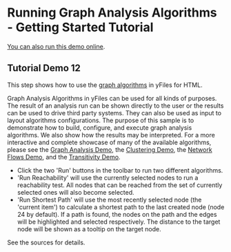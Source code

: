 <!--
 //////////////////////////////////////////////////////////////////////////////
 // @license
 // This demo file is part of yFiles for HTML 2.3.0.3.
 // Use is subject to license terms.
 //
 // Copyright (c) 2000-2020 by yWorks GmbH, Vor dem Kreuzberg 28,
 // 72070 Tuebingen, Germany. All rights reserved.
 //
 //////////////////////////////////////////////////////////////////////////////
-->
# Running Graph Analysis Algorithms - Getting Started Tutorial

[You can also run this demo online](https://live.yworks.com/demos/01-tutorial-getting-started/12-graph-analysis/index.html).

## Tutorial Demo 12

This step shows how to use the [graph algorithms](https://docs.yworks.com/yfileshtml/#/dguide/analysis) in yFiles for HTML.

Graph Analysis Algorithms in yFiles can be used for all kinds of purposes. The result of an analysis run can be shown directly to the user or the results can be used to drive third party systems. They can also be used as input to layout algorithms configurations. The purpose of this sample is to demonstrate how to build, configure, and execute graph analysis algorithms. We also show how the results may be interpreted. For a more interactive and complete showcase of many of the available algorithms, please see the [Graph Analysis Demo](../../analysis/graphanalysis/index.html), the [Clustering Demo](../../analysis/clustering/index.html), the [Network Flows Demo](../../analysis/networkflows/index.html), and the [Transitivity Demo](../../analysis/transitivity/index.html).

- Click the two 'Run' buttons in the toolbar to run two different algorithms.
- 'Run Reachability' will use the currently selected nodes to run a reachability test. All nodes that can be reached from the set of currently selected ones will also become selected.
- 'Run Shortest Path' will use the most recently selected node (the 'current item') to calculate a shortest path to the last created node (node 24 by default). If a path is found, the nodes on the path and the edges will be highlighted and selected respectively. The distance to the target node will be shown as a tooltip on the target node.

See the sources for details.
